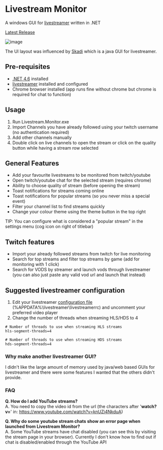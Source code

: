 # Livestream Monitor
A windows GUI for [livestreamer](http://docs.livestreamer.io/install.html#windows-binaries) written in .NET

[Latest Release](https://github.com/laurencee/Livestream.Monitor/releases/latest)

![image](https://cloud.githubusercontent.com/assets/3850553/12476536/b701f96c-c075-11e5-8bdd-45237f94f812.png)

The UI layout was influenced by [Skadi](https://github.com/s1mpl3x/skadi) which is a java GUI for livestreamer.

## Pre-requisites
* [.NET 4.6](https://www.microsoft.com/en-us/download/details.aspx?id=48130) installed
* [livestreamer](http://docs.livestreamer.io/install.html#windows-binaries) installed and configured
* Chrome browser installed (app runs fine without chrome but chrome is required for chat to function)

## Usage
1. Run Livestream.Monitor.exe
2. Import Channels you have already followed using your twitch username (no authentication required)
3. Add other channels manually
4. Double click on live channels to open the stream or click on the quality button while having a stream row selected

## General Features
* Add your favourite livestreams to be monitored from twitch/youtube
* Open twitch/youtube chat for the selected stream (requires chrome)
* Ability to choose quality of stream (before opening the stream)
* Toast notifications for streams coming online
* Toast notifications for popular streams (so you never miss a special event)
* Filter your channel list to find streams quickly
* Change your colour theme using the theme button in the top right

TIP: You can configure what is considered a "popular stream" in the settings menu (cog icon on right of titlebar)

## Twitch features
* Import your already followed streams from twitch for live monitoring
* Search for top streams and filter top streams by game (add for monitoring with 1 click)
* Search for VODS by streamer and launch vods through livestreamer (you can also just paste any valid vod url and launch that instead)

## Suggested livestreamer configuration
1. Edit your livestreamer [configuration file](http://docs.livestreamer.io/cli.html#configuration-file) (%APPDATA%\livestreamer\livestreamerrc) and uncomment your preferred video player
2. Change the number of threads when streaming HLS/HDS to 4
```
# Number of threads to use when streaming HLS streams
hls-segment-threads=4

# Number of threads to use when streaming HDS streams
hds-segment-threads=4
```

### Why make another livestreamer GUI?
I didn't like the large amount of memory used by java/web based GUIs for livestreamer and there were some features I wanted that the others didn't provide.

### FAQ
**Q. How do I add YouTube streams?** <br />
A. You need to copy the video id from the url (the characters after '**watch?v=**' in: https://www.youtube.com/watch?v=knUZi4NkduA)

**Q. Why do some youtube stream chats show an error page when launched from Livestream Monitor?** <br />
A. Some YouTube streams have chat disabled (you can see this by visiting the stream page in your browser). Currently I don't know how to find out if chat is disabled/enabled through the YouTube API

